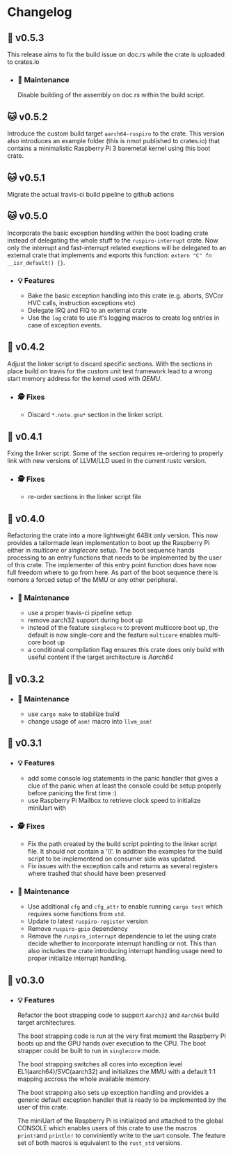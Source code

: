 # Changelog

## :dog: v0.5.3

This release aims to fix the build issue on doc.rs while the crate is uploaded to crates.io

- ### :wrench: Maintenance

  Disable building of the assembly on doc.rs within the build script.

## :cat: v0.5.2

Introduce the custom build target `aarch64-ruspiro` to the crate. This version also introduces an example folder (this is nmot published to crates.io) that contains a minimalistic Raspberry Pi 3 baremetal kernel using this boot crate.

## :cat: v0.5.1

Migrate the actual travis-ci build pipeline to github actions

## :cat: v0.5.0

Incorporate the basic exception handling within the boot loading crate instead of delegating the whole stuff to the `ruspiro-interrupt` crate. Now only the interrupt and fast-interrupt related exeptions will be delegated to an external crate that implements and exports this function: `extern "C" fn __isr_default() {}`.

- ### :bulb: Features

  - Bake the basic exception handling into this crate (e.g. aborts, SVCor HVC calls, instruction exceptions etc)
  - Delegate IRQ and FIQ to an external crate
  - Use the `log` crate to use it's logging macros to create log entries in case of exception events.

## :strawberry: v0.4.2

Adjust the linker script to discard specific sections. With the sections in place build on travis for the custom unit test framework lead to a wrong start memory address for the kernel used with *QEMU*.

- ### :detective: Fixes

  - Discard `*.note.gnu*` section in the linker script.

## :strawberry: v0.4.1

  Fxing the linker script. Some of the section requires re-ordering to properly link with new versions of LLVM/LLD used in the current rustc version.

- ### :detective: Fixes

  - re-order sections in the linker script file

## :peach: v0.4.0

  Refactoring the crate into a more lightweight 64Bit only version. This now provides a tailormade lean implementation to boot up the Raspberry Pi either in *multicore* or *singlecore* setup. The boot sequence hands processing to an entry functions that needs to be implemented by the user of this crate. The implementer of this entry point function does have now full freedom where to go from here. As part of the boot sequence there is nomore a forced setup of the MMU or any other peripheral.

- ### :wrench: Maintenance

  - use a proper travis-ci pipeline setup
  - remove aarch32 support during boot up
  - instead of the feature `singlecore` to prevent multicore boot up, the default is now single-core and the feature `multicore` enables multi-core boot up
  - a conditional compilation flag ensures this crate does only build with useful content if the target architecture is *Aarch64*

## :banana: v0.3.2

- ### :wrench: Maintenance

  - use `cargo make` to stabilize build
  - change usage of `asm!` macro into `llvm_asm!`

## :apple: v0.3.1

- ### :bulb: Features

  - add some console log statements in the panic handler that gives a clue of the panic when at least the console could be setup properly before panicing the first time :)
  - use Raspberry Pi Mailbox to retrieve clock speed to initialize miniUart with

- ### :detective: Fixes

  - Fix the path created by the build script pointing to the linker script file. It should not contain a '\\\\'. In addition the examples for the build script to be implementend on consumer side was updated.
  - Fix issues with the exception calls and returns as several registers where trashed that should have been preserved

- ### :wrench: Maintenance

  - Use additional ``cfg`` and ``cfg_attr`` to enable running ``cargo test`` which requires some functions from ``std``.
  - Update to latest ``ruspiro-register`` version
  - Remove ``ruspiro-gpio`` dependency
  - Remove the ``ruspiro_interrupt`` dependencie to let the using crate decide whether to incorporate interrupt handling or not. This than also includes the crate introducing interrupt handling usage need to proper initialize interrupt handling.

## :carrot: v0.3.0

- ### :bulb: Features
  Refactor the boot strapping code to support `Aarch32` and `Aarch64` build target architectures.

  The boot strapping code is run at the very first moment the Raspberry Pi boots up and the GPU hands over execution to the CPU. The boot strapper could be built to run in `singlecore` mode.

  The boot strapping switches all cores into exception level EL1(aarch64)/SVC(aarch32) and initializes the MMU with a default 1:1 mapping accross the whole available memory.

  The boot strapping also sets up exception handling and provides a generic default exception handler that is ready to be implemented by the user of this crate.

  The miniUart of the Raspberry Pi is initialized and attached to the global CONSOLE which enables users of this crate to use the macros `print!`and `println!` to conviniently write to the uart console. The feature set of both macros is equivalent to the `rust_std` versions.
